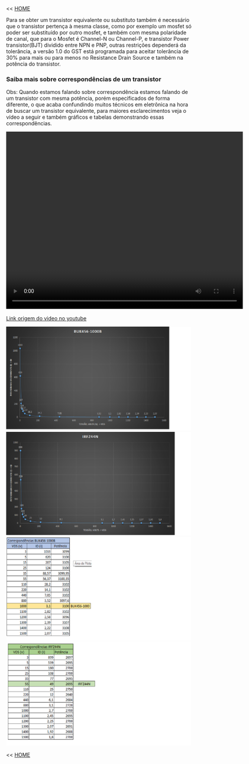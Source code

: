 << [HOME](/README.md)

 Para se obter um transistor equivalente ou substituto também é necessário que o transistor pertença à mesma classe, como por exemplo um mosfet só poder ser substituído por outro mosfet, e também com mesma polaridade de canal, que para o Mosfet é Channel-N ou Channel-P, e transistor Power transistor(BJT) dividido entre NPN e PNP, outras restrições dependerá da tolerância, a versão 1.0 do GST está programada para aceitar tolerância de 30% para mais ou para menos no Resistance Drain Source e também na potência do transistor.

### Saiba mais sobre correspondências de um transistor  
 
 Obs: Quando estamos falando sobre correspondência estamos falando de um transistor com mesma potência, porém especificados de forma diferente, o que acaba confundindo muitos técnicos em eletrônica na hora de buscar um transistor equivalente, para maiores esclarecimentos veja o vídeo a seguir e também gráficos e tabelas demonstrando essas correspondências.

 <video width="640" height="480" controls>
  <source src="./videos_md/bd433-2.mp4" type="video/mp4">
  <source src="./videos_md/bd433-2.ogg" type="video/ogg">
Your browser does not support the video tag.
</video>

[Link origem do video no youtube](https://youtu.be/wkHQIW24LXo)


<img src="./images_md/correspondencias_buk_456_2.png" alt="" width="500">
<img src="./images_md/correspondencias_irfz44n_2.png" alt="" width="500">
<img src="./images_md/tabela_correspondencias_BUK456-1000B.png" alt="" width="500">
<img src="./images_md/tabela_correspondencias_irfz44n.png" alt="" width="500">

<< [HOME](/README.md)